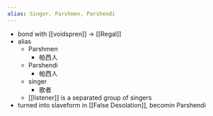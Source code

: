 ```yaml
---
alias: Singer, Parshmen, Parshendi
---
```

- bond with [[voidspren]] -> [[Regal]]
- alias
	- Parshmen 
		- 帕西人
	- Parshendi
		- 帕西人
	- singer
		- 歌者
	- [[listener]] is a separated group of singers
- turned into slaveform in [[False Desolation]], becomin Parshendi